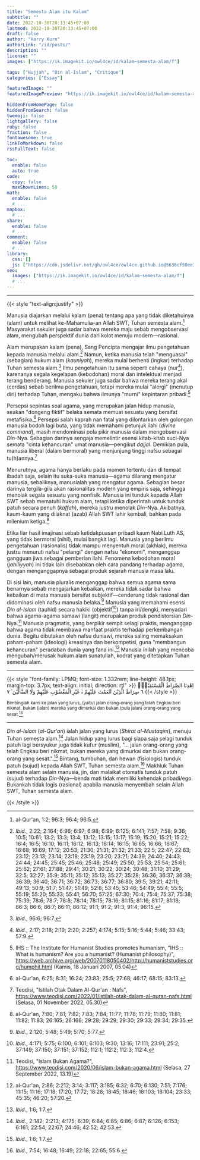```yaml
---
title: "Semesta Alam itu Kalam"
subtitle: ""
date: 2022-10-30T20:13:45+07:00
lastmod: 2022-10-30T20:13:45+07:00
draft: false
author: "Harry Kurn"
authorLink: "/id/posts/"
description: ""
license: ""
images: ["https://ik.imagekit.io/owl4ce/id/kalam~semesta-alam/f"]

tags: ["Hujjah", "Din al-Islam", "Critique"]
categories: ["Essay"]

featuredImage: ""
featuredImagePreview: "https://ik.imagekit.io/owl4ce/id/kalam~semesta-alam/f"

hiddenFromHomePage: false
hiddenFromSearch: false
twemoji: false
lightgallery: false
ruby: false
fraction: false
fontawesome: true
linkToMarkdown: false
rssFullText: false

toc:
  enable: false
  auto: true
code:
  copy: false
  maxShownLines: 50
math:
  enable: false
  # ...
mapbox:
  # ...
share:
  enable: false
  # ...
comment:
  enable: false
  # ...
library:
  css: []
  js: ["https://cdn.jsdelivr.net/gh/owl4ce/owl4ce.github.io@5636cf50ee33c846f96975897e945074dd353b68/assets/js/LPMQ.min.js"]
seo:
  images: ["https://ik.imagekit.io/owl4ce/id/kalam~semesta-alam/f"]
  # ...
---
```


<!--more-->

---

{{< style "text-align:justify" >}}

Manusia diajarkan melalui kalam (pena) tentang apa yang tidak diketahuinya (alam) untuk melihat
ke-Mahamulia-an Allah SWT, Tuhan semesta alam.[^1] Masyarakat sekuler juga sadar bahwa mereka
maju sebab mengobservasi alam, mengubah perspektif dunia dari kolot menuju modern—rasional.

[^1]: al-Qur'an,
      1:2;
      96:3;
      96:4;
      96:5.

Alam merupakan kalam (pena), Sang Pencipta mengajar ilmu pengetahuan kepada manusia melalui alam.[^2] Namun,
ketika manusia telah "menguasai" (sebagian) hukum alam (*kauniyah*), mereka mulai berhenti (ingkar) terhadap
Tuhan semesta alam.[^3] Ilmu pengetahuan itu sama seperti cahaya (nur[^4]), karenanya segala kegelapan
(kebodohan) moral dan intelektual menjadi terang benderang. Manusia sekuler juga sadar bahwa mereka
terang akal (cerdas) sebab berilmu pengetahuan, tetapi mereka mulai "alergi" (menutup diri)
terhadap Tuhan, mengaku bahwa ilmunya "murni" kepintaran pribadi.[^5]

[^2]: *Ibid*.,
      2:22;
      2:164;
      6:96;
      6:97;
      6:98;
      6:99;
      6:125;
      6:141;
      7:57;
      7:58;
      9:36;
      10:5;
      10:61;
      13:2;
      13:3;
      13:4;
      13:12;
      13:15;
      13:17;
      15:19;
      15:20;
      15:21;
      15:22;
      16:4;
      16:5;
      16:10;
      16:11;
      16:12;
      16:13;
      16:14;
      16:15;
      16:65;
      16:66;
      16:67;
      16:68;
      16:69;
      17:12;
      20:53;
      21:30;
      21:31;
      21:32;
      21:33;
      22:5;
      22:47;
      22:63;
      23:12;
      23:13;
      23:14;
      23:18;
      23:19;
      23:20;
      23:21;
      24:39;
      24:40;
      24:43;
      24:44;
      24:45;
      25:45;
      25:46;
      25:48;
      25:49;
      25:50;
      25:53;
      25:54;
      25:61;
      25:62;
      27:61;
      27:88;
      29:41;
      30:21;
      30:22;
      30:24;
      30:48;
      31:10;
      31:29;
      32:5;
      32:27;
      35:9;
      35:11;
      35:12;
      35:13;
      35:27;
      35:28;
      36:36;
      36:37;
      36:38;
      36:39;
      36:40;
      36:71;
      36:72;
      36:73;
      36:77;
      36:80;
      39:5;
      39:21;
      42:11;
      49:13;
      50:9;
      51:7;
      51:47;
      51:49;
      52:6;
      53:45;
      53:46;
      54:49;
      55:4;
      55:5;
      55:19;
      55:20;
      55:33;
      55:41;
      56:70;
      57:25;
      67:30;
      70:4;
      75:4;
      75:37;
      75:38;
      75:39;
      78:6;
      78:7;
      78:8;
      78:14;
      78:15;
      78:16;
      81:15;
      81:16;
      81:17;
      81:18;
      86:3;
      86:6;
      86:7;
      86:11;
      86:12;
      91:1;
      91:2;
      91:3;
      91:4;
      96:15.

[^3]: *Ibid*.,
      96:6;
      96:7.

[^4]: *Ibid*.,
      2:17;
      2:18;
      2:19;
      2:20;
      2:257;
      4:174;
      5:15;
      5:16;
      5:44;
      5:46;
      33:43;
      57:9.

[^5]: IHS :: The Institute for Humanist Studies promotes humanism,
      "IHS :: What is humanism? Are you a humanist? (Humanist philosophy)",
      https://web.archive.org/web/20070118050402/http://humaniststudies.org/humphil.html
      (Kamis, 18 Januari 2007, 05.04)

Persepsi sepintas soal agama, yang merupakan jalan hidup manusia, seakan "dongeng fiktif" belaka semata
memuat sesuatu yang bersifat metafisika.[^6] Persepsi salah kaprah nan fatal yang dilontarkan oleh golongan
manusia bodoh lagi buta, yang tidak memahami petunjuk ilahi (*divine command*), masih mendominasi pola pikir
manusia dalam mengobservasi *Din*-Nya. Sebagian darinya sengaja memelintir esensi kitab-kitab suci-Nya
semata "cinta kehancuran" umat manusia—pengikut *dajjal*. Demikian pula, manusia liberal
(dalam bermoral) yang menjunjung tinggi nafsu sebagai tu(h)annya.[^7]

[^6]: al-Qur'an,
      6:25;
      8:31;
      16:24;
      23:83;
      25:5;
      27:68;
      46:17;
      68:15;
      83:13.

[^7]: Teodisi,
      "Istilah Otak Dalam Al-Qur'an : Nafs",
      https://www.teodisi.com/2022/01/istilah-otak-dalam-al-quran-nafs.html
      (Selasa, 01 November 2022, 05.30)

Menurutnya, agama hanya berlaku pada momen tertentu dan di tempat ibadah saja, selain itu suka-suka
manusia—agama dilarang mengatur manusia, sebaliknya, manusialah yang mengatur agama. Sebagian besar darinya
tergila-gila akan rasionalitas modern yang empiris saja, sehingga menolak segala sesuatu yang nonfisik. Manusia
ini tunduk kepada Allah SWT sebab mematuhi hukum alam, tetapi ketika diperintah untuk tunduk patuh secara
penuh (*kaffah*), mereka justru menolak *Din*-Nya. Akibatnya, kaum-kaum yang dilaknat (azab)
Allah SWT lahir kembali, bahkan pada milenium ketiga.[^8]

[^8]: al-Qur'an,
      7:80;
      7:81;
      7:82;
      7:83;
      7:84;
      11:77;
      11:78;
      11:79;
      11:80;
      11:81;
      11:82;
      11:83;
      26:165;
      26:166;
      29:28;
      29:29;
      29:30;
      29:33;
      29:34;
      29:35.

Etika liar hasil imajinasi sebab ketidakpuasan pribadi kaum Nabi Luth AS, yang tidak bermoral (nihil),
mulai bangkit lagi. Manusia yang berilmu pengetahuan (rasionalis) tidak mampu menyentuh moral (akhlak),
mereka justru menuruti nafsu "pelangi" dengan nafsu "ekonomi", menganggap gangguan jiwa sebagai pemberian
ilahi. Fenomena kebodohan moral (*jahiliyyah*) ini tidak lain disebabkan oleh cara pandang
terhadap agama, dengan menganggapnya sebagai produk sejarah manusia masa lalu.

Di sisi lain, manusia pluralis menganggap bahwa semua agama sama benarnya sebab mengajarkan kebaikan,
mereka tidak sadar bahwa kebaikan di mata manusia bersifat subjektif—cenderung tidak rasional dan didominasi
oleh nafsu manusia belaka.[^9] Manusia yang memahami esensi *Din al-Islam* (tauhid) secara hakiki (objektif[^10])
tanpa iri/dengki, menyadari bahwa agama-agama samawi (langit) merupakan produk pendistorsian *Din*-Nya.[^11] Manusia
pragmatis, yang berpikir sempit selagi praktis, menganggap bahwa agama tidak membawa manfaat praktis terhadap
perkembangan dunia. Begitu dibutakan oleh nafsu duniawi, mereka saling memaksakan paham-paham (ideologi)
kreasinya dan berkompetisi, guna "membangun kehancuran" peradaban dunia yang fana ini.[^12] Manusia inilah
yang mencoba mengubah/merusak hukum alam sunatullah, kodrat yang ditetapkan Tuhan semesta alam.

[^9]: *Ibid*.,
      2:120;
      5:48;
      5:49;
      5:70;
      5:77.

[^10]: *Ibid*.,
       4:171;
       5:75;
       6:100;
       6:101;
       6:103;
       9:30;
       13:16;
       17:111;
       23:91;
       25:2;
       37:149;
       37:150;
       37:151;
       37:152;
       112:1;
       112:2;
       112:3;
       112:4.

[^11]: Teodisi,
       "Islam Bukan Agama?",
       https://www.teodisi.com/2020/06/islam-bukan-agama.html
       (Selasa, 27 September 2022, 13.19)

[^12]: al-Qur'an,
       2:86;
       2:212;
       3:14;
       3:117;
       3:185;
       6:32;
       6:70;
       6:130;
       7:51;
       7:176;
       11:15;
       11:16;
       17:18;
       17:20;
       17:72;
       18:28;
       18:45;
       18:46;
       18:103;
       18:104;
       23:33;
       45:35;
       46:20;
       57:20.

---

{{< style "font-family: LPMQ; font-size: 1.332rem; line-height: 48.1px; margin-top: 3.7px; text-align: initial; direction: rtl" >}}
اِهْدِنَا الصِّرَاطَ الْمُسْتَقِيْمَۙ ٦ صِرَاطَ الَّذِيْنَ اَنْعَمْتَ عَلَيْهِمْ ەۙ غَيْرِ الْمَغْضُوْبِ عَلَيْهِمْ وَلَا الضَّاۤلِّيْنَ ࣖ ٧
{{< /style >}}

<sub>Bimbinglah kami ke jalan yang lurus, (yaitu) jalan orang-orang yang telah Engkau beri nikmat,
bukan (jalan) mereka yang dimurkai dan bukan (pula jalan) orang-orang yang sesat.[^13]</sub>

[^13]: *Ibid*.,
       1:6;
       1:7.

---

*Din al-Islam* (*al-Qur'an*) ialah jalan yang lurus (*Shirat al-Mustaqim*), menuju Tuhan semesta alam.[^14]
Jalan hidup yang lurus bagi siapa saja selagi tunduk patuh lagi bersyukur juga tidak kufur (muslim), "... jalan
orang-orang yang telah Engkau beri nikmat, bukan mereka yang dimurkai dan bukan orang-orang yang sesat.".[^13]
Bintang, tumbuhan, dan hewan (fisiologis) tunduk patuh (sujud) kepada Allah SWT, Tuhan semesta alam.[^15]
Makhluk Tuhan semesta alam selain manusia, jin, dan malaikat otomatis tunduk patuh (sujud) terhadap
*Din*-Nya—benda mati tidak memiliki kehendak pribadi/ego. Bukankah tidak logis (rasional)
apabila manusia menyembah selain Allah SWT, Tuhan semesta alam.

[^14]: *Ibid*.,
       2:142;
       2:213;
       4:175;
       6:39;
       6:84;
       6:85;
       6:86;
       6:87;
       6:126;
       6:153;
       6:161;
       22:54;
       22:67;
       24:46;
       42:52;
       42:53.

[^15]: *Ibid*.,
       7:54;
       16:48;
       16:49;
       22:18;
       22:65;
       55:6.

{{< /style >}}
